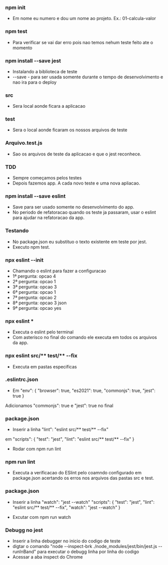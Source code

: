 ### npm init
- Em nome eu numero e dou um nome ao projeto. Ex.: 01-calcula-valor

### npm test
- Para verificar se vai dar erro pois nao temos nehum teste feito ate o momento

### npm install --save jest
- Instalando a biblioteca de teste
- --save - para ser usada somente durante o tempo de desenvolvimento e nao ira para o deploy

### src
- Sera local aonde ficara a aplicacao

### test
- Sera o local aonde ficaram os nossos arquivos de teste

### Arquivo.test.js
- Sao os arquivos de teste da aplicacao e que o jest reconhece.

### TDD
- Sempre começamos pelos testes
- Depois fazemos app. A cada novo teste e uma nova apliacao.

### npm install --save eslint
- Save para ser usado somente no desenvolvimento do app.
- No periodo de refatoracao quando os teste ja passaram, usar o
eslint para ajudar na refatoracao da app.

### Testando
- No package.json eu substituo o texto existente em teste por jest.
- Executo npm test.

### npx eslint --init
- Chamando o eslint para fazer a configuracao
- 1ª pergunta: opcao 4
- 2ª pergunta: opcao 1
- 3ª pergunta: opcao 3
- 6ª pergunta: opcao 1
- 7ª pergunta: opcao 2
- 8ª pergunta: opcao 3 json
- 9ª pergunta: opcao yes

### npx eslint *
- Executa o eslint pelo terminal
- Com asterisco no final do comando ele executa em todos os arquivos da app.

### npx eslint src/** test/** --fix
- Executa em pastas especificas

### .eslintrc.json
- Em "env": {
        "browser": true,
        "es2021": true,
        "commonjs": true,
        "jest": true
    }

Adicionamos "commonjs": true e "jest": true no final

### package.json
- Inserir a linha  "lint": "eslint src/** test/** --fix"

em 
  "scripts": {
    "test": "jest",
    "lint": "eslint src/** test/** --fix"
  }

- Rodar com npm run lint

### npm run lint
- Executa a verificacao do ESlint pelo coamndo configurado em package.json
acertando os erros nos arquivos das pastas src e test.

### package.json
- Inserir a linha  "watch": "jest --watch"
  "scripts": {
    "test": "jest",
    "lint": "eslint src/** test/** --fix",
    "watch": "jest --watch"
  }
  
- Excutar com npm run watch

### Debugg no jest
- Inserir a linha debugger no inicio do codigo de teste
- digtar o comando "node --inspect-brk ./node_modules/jest/bin/jest.js --runInBand"
para executar o debugg linha por linha do codigo
- Acessar a aba inspect do Chrome